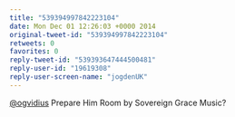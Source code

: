 ```yaml
---
title: "539394997842223104"
date: Mon Dec 01 12:26:03 +0000 2014
original-tweet-id: "539394997842223104"
retweets: 0
favorites: 0
reply-tweet-id: "539393647444500481"
reply-user-id: "19619308"
reply-user-screen-name: "jogdenUK"
---
```

<a href="https://twitter.com/ogvidius">@ogvidius</a> Prepare Him Room by Sovereign Grace Music?
